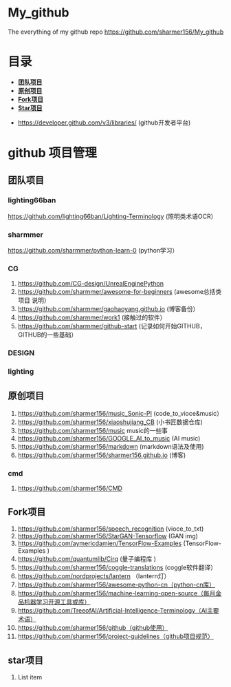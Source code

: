 # My_github
The everything of my github repo
https://github.com/sharmer156/My_github

# 目录

- **[团队项目](#团队项目)**
- **[原创项目](#原创项目)**
- **[Fork项目](#Fork项目)**
- **[Star项目](#Star项目)**
* https://developer.github.com/v3/libraries/ (github开发者平台)
# github 项目管理
## 团队项目
### lighting66ban
https://github.com/lighting66ban/Lighting-Terminology (照明类术语OCR）
### sharmmer
https://github.com/sharmmer/python-learn-0 (python学习）
### CG
1. https://github.com/CG-design/UnrealEnginePython
1. https://github.com/sharmmer/awesome-for-beginners (awesome总括类项目 说明）
1. https://github.com/sharmmer/gaohaoyang.github.io (博客备份）
1. https://github.com/sharmmer/work1 (接触过的软件）
1. https://github.com/sharmmer/github-start (记录如何开始GITHUB，GITHUB的一些基础）


### DESIGN
### lighting
## 原创项目
1. https://github.com/sharmer156/music_Sonic-PI (code_to_vioce&music）
1. https://github.com/sharmer156/xiaoshujiang_CB (小书匠数据仓库)
1. https://github.com/sharmer156/music  music的一些事
1. https://github.com/sharmer156/GOOGLE_AI_to_music  (AI music)
1. https://github.com/sharmer156/markdown (markdown语法及使用)
1. https://github.com/sharmer156/sharmer156.github.io (博客)

### cmd
1. https://github.com/sharmer156/CMD


## Fork项目
1. https://github.com/sharmer156/speech_recognition (vioce_to_txt)
1. https://github.com/sharmer156/StarGAN-Tensorflow (GAN img)
1. https://github.com/aymericdamien/TensorFlow-Examples (TensorFlow-Examples )
1. https://github.com/quantumlib/Cirq (量子编程库 )
1. https://github.com/sharmer156/coggle-translations (coggle软件翻译）
1. https://github.com/nordprojects/lantern （lantern灯）
1. https://github.com/sharmer156/awesome-python-cn（python-cn库）
1. https://github.com/sharmer156/machine-learning-open-source（每月金品机器学习开源工具或库）
1. https://github.com/TreeofAI/Artificial-Intelligence-Terminology（AI主要术语）
1. https://github.com/sharmer156/github（github使用）
1. https://github.com/sharmer156/project-guidelines（github项目规范）

## star项目

 1. List item
